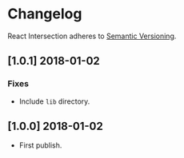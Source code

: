 # Changelog

React Intersection adheres to [Semantic Versioning](http://semver.org/).

## [1.0.1] 2018-01-02

### Fixes

- Include `lib` directory.

## [1.0.0] 2018-01-02

- First publish.